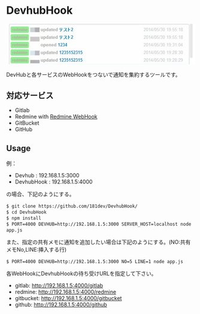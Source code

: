 DevhubHook
==========

![image](https://raw.githubusercontent.com/181dev/DevhubHook/master/readme.jpg)


DevHubと各サービスのWebHookをつないで通知を集約するツールです。



対応サービス
----------

 * Gitlab
 * Redmine with [Redmine WebHook](https://github.com/suer/redmine_webhook)
 * GitBucket
 * GitHub

Usage
----


例：
 * Devhub : 192.168.1.5:3000
 * DevhubHook : 192.168.1.5:4000

の場合、下記のようにする。

```
$ git clone https://github.com/181dev/DevhubHook/
$ cd DevhubHook
$ npm install
$ PORT=4000 DEVHUB=http://192.168.1.5:3000 SERVER_HOST=localhost node app.js
```

また、指定の共有メモに通知を追加したい場合は下記のようにする。(NO:共有メモNo,LINE:挿入する行)

```
$ PORT=4000 DEVHUB=http://192.168.1.5:3000 NO=5 LINE=1 node app.js
```

各WebHookにDevhubHookの待ち受けURLを指定して下さい。
 * gitlab: http://192.168.1.5:4000/gitlab
 * redmine: http://192.168.1.5:4000/redmine
 * gitbucket: http://192.168.1.5:4000/gitbucket
 * github: http://192.168.1.5:4000/github

